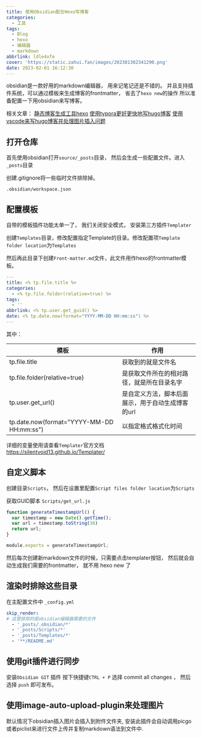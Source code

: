 ```yaml
---
title: 使用Obsidian配合Hexo写博客
categories:
  - 工具
tags:
  - Blog
  - hexo
  - 编辑器
  - markdown
abbrlink: ldle4xfe
cover: 'https://static.zahui.fan/images/202301302341290.png'
date: 2023-02-01 16:12:30
---
```


obsidian是一款好用的markdown编辑器， 用来记笔记还是不错的。 并且支持插件系统，可以通过模板来生成博客的frontmatter， 省去了`hexo new`的操作 所以准备配置一下用obsidian来写博客。

相关文章：
[静态博客生成工具hexo](/posts/ab21860c)
[使用typora更好更快地写hugo博客](/posts/b4cf69c3)
[使用vscode来写hugo博客并处理图片插入问题](/posts/2a39e018)

## 打开仓库

首先使用obsidian打开`source/_posts`目录， 然后会生成一些配置文件。进入`_posts`目录

创建.gitignore将一些临时文件排除掉。

```.gitignore
.obsidian/workspace.json
```

## 配置模板

自带的模板插件功能太单一了， 我们关闭安全模式， 安装第三方插件`Templater`

创建`Templates`目录，修改配置指定Template的目录。修改配置项`Template folder location`为`Templates`

然后再此目录下创建`Front-matter.md`文件，此文件用作hexo的frontmatter模板。

```yaml
---
title: <% tp.file.title %>
categories:
  - <% tp.file.folder(relative=true) %>
tags:
  - ''
abbrlink: <% tp.user.get_guid() %>
date: <% tp.date.now(format="YYYY-MM-DD HH:mm:ss") %>
---
```

其中：

|模板|作用|
|---|---|
|tp.file.title                   |          获取到的就是文件名|
|tp.file.folder(relative=true) | 是获取文件所在的相对路径，就是所在目录名字|
|tp.user.get_url()            |    是自定义方法，脚本后面展示，用于自动生成博客的url|
|tp.date.now(format="YYYY-MM-DD HH:mm:ss")  |以指定格式格式化时间|

详细的变量使用请查看`Templater`官方文档<https://silentvoid13.github.io/Templater/>

## 自定义脚本

创建目录`Scripts`， 然后在设置里配置`Script files folder location`为`Scripts`

获取GUID脚本 `Scripts/get_url.js`

```javascript
function generateTimestampUrl() {
  var timestamp = new Date().getTime();
  var url = timestamp.toString(36)
  return url;
}

module.exports = generateTimestampUrl;
```

然后每次创建新markdown文件的时候，只需要点击templater按钮， 然后就会自动生成我们需要的frontmatter， 就不用 hexo new 了

## 渲染时排除这些目录

在主配置文件中 `_config.yml`

```yml
skip_render: 
# 这里排除的是obsidian编辑器需要的文件
  - '_posts/.obsidian/*'
  - '_posts/Scripts/*'
  - '_posts/Templates/*'
  - '**/README.md'
```

## 使用git插件进行同步

安装`Obsidian GIT` 插件
按下快捷键`CTRL + P` 选择 commit all changes ， 然后选择 `push` 即可发布。

## 使用image-auto-upload-plugin来处理图片

默认情况下obsidian插入图片会插入到附件文件夹, 安装此插件会自动调用picgo或者piclist来进行文件上传并复制markdown语法到文件中.